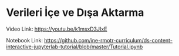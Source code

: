 # Verileri İçe ve Dışa Aktarma

Video Link: https://youtu.be/k1msxD3JIxE

Notebook Link: https://github.com/ine-rmotr-curriculum/ds-content-interactive-jupyterlab-tutorial/blob/master/Tutorial.ipynb